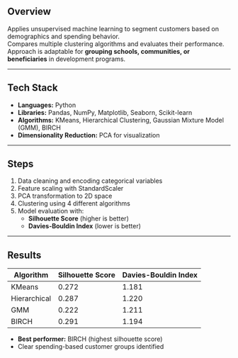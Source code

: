 ##  Overview
Applies unsupervised machine learning to segment customers based on demographics and spending behavior.  
Compares multiple clustering algorithms and evaluates their performance.  
Approach is adaptable for **grouping schools, communities, or beneficiaries** in development programs.

---

## Tech Stack
- **Languages:** Python  
- **Libraries:** Pandas, NumPy, Matplotlib, Seaborn, Scikit-learn  
- **Algorithms:** KMeans, Hierarchical Clustering, Gaussian Mixture Model (GMM), BIRCH  
- **Dimensionality Reduction:** PCA for visualization

---

## Steps
1. Data cleaning and encoding categorical variables  
2. Feature scaling with StandardScaler  
3. PCA transformation to 2D space  
4. Clustering using 4 different algorithms  
5. Model evaluation with:
   - **Silhouette Score** (higher is better)  
   - **Davies-Bouldin Index** (lower is better)  

---

## Results
| Algorithm       | Silhouette Score | Davies-Bouldin Index |
|-----------------|------------------|----------------------|
| KMeans          | 0.272            | 1.181                |
| Hierarchical    | 0.287            | 1.220                |
| GMM             | 0.222            | 1.211                |
| BIRCH           | 0.291            | 1.194                |

- **Best performer:** BIRCH (highest silhouette score)
- Clear spending-based customer groups identified

